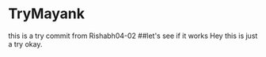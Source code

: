# TryMayank
this is a try commit from Rishabh04-02
##let's see if it works
Hey this is just a try
okay.
